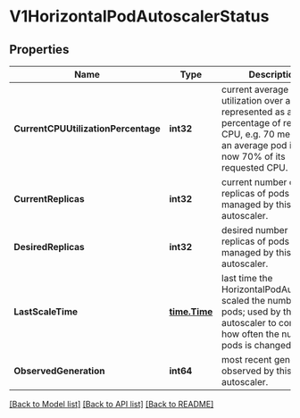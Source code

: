 # V1HorizontalPodAutoscalerStatus

## Properties
Name | Type | Description | Notes
------------ | ------------- | ------------- | -------------
**CurrentCPUUtilizationPercentage** | **int32** | current average CPU utilization over all pods, represented as a percentage of requested CPU, e.g. 70 means that an average pod is using now 70% of its requested CPU. | [optional] 
**CurrentReplicas** | **int32** | current number of replicas of pods managed by this autoscaler. | 
**DesiredReplicas** | **int32** | desired number of replicas of pods managed by this autoscaler. | 
**LastScaleTime** | [**time.Time**](time.Time.md) | last time the HorizontalPodAutoscaler scaled the number of pods; used by the autoscaler to control how often the number of pods is changed. | [optional] 
**ObservedGeneration** | **int64** | most recent generation observed by this autoscaler. | [optional] 

[[Back to Model list]](../README.md#documentation-for-models) [[Back to API list]](../README.md#documentation-for-api-endpoints) [[Back to README]](../README.md)


